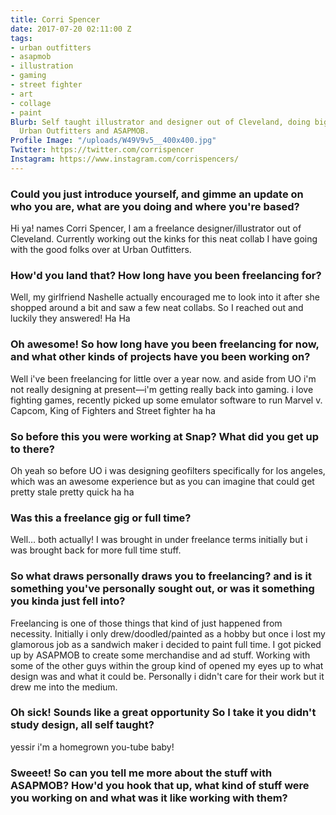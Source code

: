 ```yaml
---
title: Corri Spencer
date: 2017-07-20 02:11:00 Z
tags:
- urban outfitters
- asapmob
- illustration
- gaming
- street fighter
- art
- collage
- paint
Blurb: Self taught illustrator and designer out of Cleveland, doing big things with
  Urban Outfitters and ASAPMOB.
Profile Image: "/uploads/W49V9v5__400x400.jpg"
Twitter: https://twitter.com/corrispencer
Instagram: https://www.instagram.com/corrispencers/
---
```


### Could you just introduce yourself, and gimme an update on who you are, what are you doing and where you're based?

Hi ya! names Corri Spencer, I am a freelance designer/illustrator out of Cleveland. Currently working out the kinks for this neat collab I have going with the good folks over at Urban Outfitters.

### How'd you land that? How long have you been freelancing for?

Well, my girlfriend Nashelle actually encouraged me to look into it after she shopped around a bit and saw a few neat collabs. So I reached out and luckily they answered! Ha Ha

### Oh awesome! So how long have you been freelancing for now, and what other kinds of projects have you been working on?

Well i've been freelancing for little over a year now. and aside from UO i'm not really designing at present—i'm getting really back into gaming. i love fighting games, recently picked up some emulator software to run Marvel v. Capcom, King of Fighters and Street fighter ha ha

### So before this you were working at Snap? What did you get up to there?
 
Oh yeah so before UO i was designing geofilters specifically for los angeles, which was an awesome experience but as you can imagine that could get pretty stale pretty quick ha ha

### Was this a freelance gig or full time?
 
Well… both actually! I was brought in under freelance terms initially but i was brought back for more full time stuff.

### So what draws personally draws you to freelancing? and is it something you've personally sought out, or was it something you kinda just fell into?

Freelancing is one of those things that kind of just happened from necessity. Initially i only drew/doodled/painted as a hobby but once i lost my glamorous job as a sandwich maker i decided to paint full time. I got picked up by ASAPMOB to create some merchandise and ad stuff. Working with some of the other guys within the group kind of opened my eyes up to what design was and what it could be. Personally i didn't care for their work but it drew me into the medium.

### Oh sick! Sounds like a great opportunity So I take it you didn't study design, all self taught?
 
yessir i'm a homegrown you-tube baby!

### Sweeet! So can you tell me more about the stuff with ASAPMOB? How'd you hook that up, what kind of stuff were you working on and what was it like working with them?